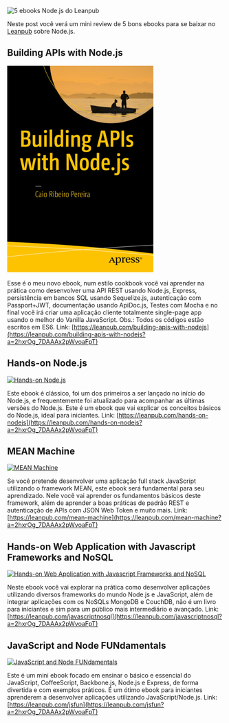 ![5 ebooks Node.js do Leanpub](images/leanpub.jpg "5 ebooks Node.js do Leanpub")

Neste post você verá um mini review de 5 bons ebooks para se baixar no [Leanpub](https://leanpub.com) sobre Node.js.

## Building APIs with Node.js

[![Building APIs with Node.js](images/building-apis-with-nodejs-cover.jpg "Building APIs with Node.js")](https://leanpub.com/building-apis-with-nodejs?a=2hxrOg_7DAAAx2pWvoaFpT) 

Esse é o meu novo ebook, num estilo cookbook você vai aprender na prática como desenvolver uma API REST usando Node.js, Express, persistência em bancos SQL usando Sequelize.js, autenticação com Passport+JWT, documentação usando ApiDoc.js, Testes com Mocha e no final você irá criar uma aplicação cliente totalmente single-page app usando o melhor do Vanilla JavaScript. Obs.: Todos os códigos estão escritos em ES6.
Link: [https://leanpub.com/building-apis-with-nodejs](https://leanpub.com/building-apis-with-nodejs?a=2hxrOg_7DAAAx2pWvoaFpT)

## Hands-on Node.js

[![Hands-on Node.js](images/hands-on-nodejs.jpg "Hands-on Node.js")](https://leanpub.com/hands-on-nodejs?a=2hxrOg_7DAAAx2pWvoaFpT) 

Este ebook é clássico, foi um dos primeiros a ser lançado no início do Node.js, e frequentemente foi atualizado para acompanhar as últimas versões do Node.js. Este é um ebook que vai explicar os conceitos básicos do Node.js, ideal para iniciantes.
Link: [https://leanpub.com/hands-on-nodejs](https://leanpub.com/hands-on-nodejs?a=2hxrOg_7DAAAx2pWvoaFpT)

## MEAN Machine

[![MEAN Machine](images/mean-machine.jpg "MEAN Machine")](https://leanpub.com/mean-machine?a=2hxrOg_7DAAAx2pWvoaFpT) 

Se você pretende desenvolver uma aplicação full stack JavaScript utilizando o framework MEAN, este ebook será fundamental para seu aprendizado. Nele você vai aprender os fundamentos básicos deste framework, além de aprender a boas práticas de padrão REST e autenticação de APIs com JSON Web Token e muito mais.
Link: [https://leanpub.com/mean-machine](https://leanpub.com/mean-machine?a=2hxrOg_7DAAAx2pWvoaFpT)

## Hands-on Web Application with Javascript Frameworks and NoSQL

[![Hands-on Web Application with Javascript Frameworks and NoSQL](images/javascriptnosql.jpg "Hands-on Web Application with Javascript Frameworks and NoSQL")](https://leanpub.com/javascriptnosql?a=2hxrOg_7DAAAx2pWvoaFpT) 

Neste ebook você vai explorar na prática como desenvolver aplicações utilizando diversos frameworks do mundo Node.js e JavaScript, além de integrar aplicações com os NoSQLs MongoDB e CouchDB, não é um livro para iniciantes e sim para um público mais intermediário e avançado.
Link: [https://leanpub.com/javascriptnosql](https://leanpub.com/javascriptnosql?a=2hxrOg_7DAAAx2pWvoaFpT)

## JavaScript and Node FUNdamentals

[![JavaScript and Node FUNdamentals](images/javascript-and-node-fundamentals.jpg "JavaScript and Node FUNdamentals")](https://leanpub.com/jsfun?a=2hxrOg_7DAAAx2pWvoaFpT) 

Este é um mini ebook focado em ensinar o básico e essencial do JavaScript, CoffeeScript, Backbone.js, Node.js e Express, de forma divertida e com exemplos práticos. É um ótimo ebook para iniciantes aprenderem a desenvolver aplicações utilizando JavaScript/Node.js.
Link: [https://leanpub.com/jsfun](https://leanpub.com/jsfun?a=2hxrOg_7DAAAx2pWvoaFpT)